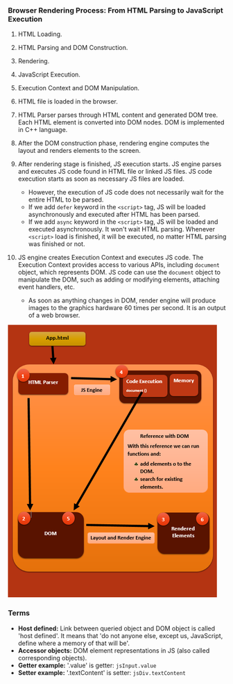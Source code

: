 <b></b>

### Browser Rendering Process: From HTML Parsing to JavaScript Execution

1. HTML Loading.
2. HTML Parsing and DOM Construction.
3. Rendering.
4. JavaScript Execution.
5. Execution Context and DOM Manipulation.

1. HTML file is loaded in the browser.
2. HTML Parser parses through HTML content and generated DOM tree. Each HTML element is converted into DOM nodes. DOM is implemented in C++ language.
3. After the DOM construction phase, rendering engine computes the layout and renders elements to the screen.
4. After rendering stage is finished, JS execution starts. JS engine parses and executes JS code found in HTML file or linked JS files. JS code execution starts as soon as necessary JS files are loaded.
    - However, the execution of JS code does not necessarily wait for the entire HTML to be parsed. 
    - If we add ```defer``` keyword in the ```<script>``` tag, JS will be loaded asynchronously and executed after HTML has been parsed.
    - If we add ```async``` keyword in the ```<script>``` tag, JS will be loaded and executed asynchronously. It won't wait HTML parsing. Whenever ```<script>``` load is finished, it will be executed, no matter HTML parsing was finished or not.
5. JS engine creates Execution Context and executes JS code. The Execution Context provides access to various APIs, including ```document``` object, which represents DOM. JS code can use the ```document``` object to manipulate the DOM, such as adding or modifying elements, attaching event handlers, etc.
    - As soon as anything changes in DOM, render engine will produce images to the graphics hardware 60 times per second. It is an output of a web browser.

![Browser Rendering Process scheme: From HTML Parsing to JavaScript Execution](/img/rendering.png)


### Terms

- <b>Host defined:</b> Link between queried object and DOM object is called 'host defined'. It means that 'do not anyone else, except us, JavaScript, define where a memory of that will be'.
- <b>Accessor objects:</b> DOM element representations in JS (also called corresponding objects).
- <b>Getter example:</b> '.value' is getter:
```jsInput.value ```
- <b>Setter example:</b> '.textContent' is setter:
```jsDiv.textContent ```